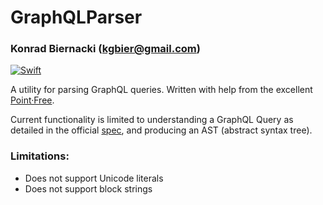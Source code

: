 # GraphQLParser
### Konrad Biernacki (<kgbier@gmail.com>)

[![Swift](https://github.com/kgbier/graphql-parser-swift/actions/workflows/swift.yml/badge.svg)](https://github.com/kgbier/graphql-parser-swift/actions/workflows/swift.yml)

A utility for parsing GraphQL queries. Written with help from the excellent 
[Point·Free](https://www.pointfree.co/collections/parsing).

Current functionality is limited to understanding a GraphQL Query as detailed in the
official [spec](https://spec.graphql.org/June2018/), and producing an AST (abstract syntax tree).

### Limitations:
- Does not support Unicode literals
- Does not support block strings
